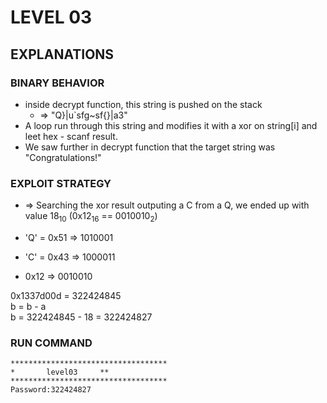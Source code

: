 # LEVEL 03

## EXPLANATIONS

### BINARY BEHAVIOR

- inside decrypt function, this string is pushed on the stack
  - => "Q}|u`sfg~sf{}|a3"
- A loop run through this string and modifies it with a xor on string[i] and leet hex - scanf result.
- We saw further in decrypt function that the target string was "Congratulations!"

### EXPLOIT STRATEGY

  - => Searching the xor result outputing a C from a Q, we ended up with value 18<sub>10</sub> (0x12<sub>16</sub> == 0010010<sub>2</sub>)

- 'Q' = 0x51 => 1010001
- 'C' = 0x43 => 1000011
-  0x12 => 0010010

0x1337d00d = 322424845  
b = b - a  
b = 322424845 - 18 = 322424827  

### RUN COMMAND
```
***********************************
*		level03		**
***********************************
Password:322424827
```
